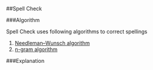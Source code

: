 ##Spell Check

###Algorithm

Spell Check uses following algorithms to correct spellings  
1. [Needleman–Wunsch algorithm](http://en.wikipedia.org/wiki/Needleman%E2%80%93Wunsch_algorithm)  
2. [n-gram algorithm](http://en.wikipedia.org/wiki/N-gram)

###Explanation
